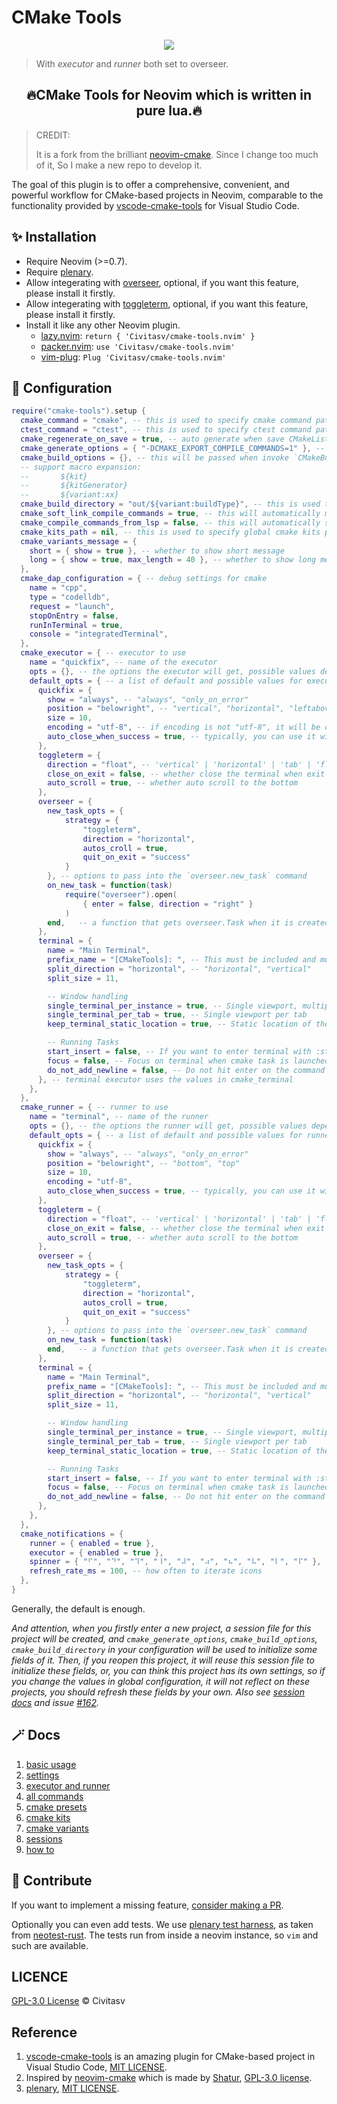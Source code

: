 # CMake Tools

<p align="center"><img src="./docs/images/demo.gif"/></p>

> With *executor* and *runner* both set to overseer.

<h2 align="center">🔥CMake Tools for Neovim which is written in pure lua.🔥</h2>

> CREDIT:
>
> It is a fork from the brilliant [neovim-cmake](https://github.com/Shatur/neovim-cmake). Since I change too much of it, So I make a new repo to develop it.

The goal of this plugin is to offer a comprehensive, convenient, and powerful workflow for CMake-based projects in Neovim, comparable to the functionality provided by [vscode-cmake-tools](https://github.com/microsoft/vscode-cmake-tools) for Visual Studio Code.

## :sparkles: Installation

- Require Neovim (>=0.7).
- Require [plenary](https://github.com/nvim-lua/plenary.nvim).
- Allow integerating with [overseer](https://github.com/stevearc/overseer.nvim), optional, if you want this feature, please install it firstly.
- Allow integerating with [toggleterm](https://github.com/akinsho/toggleterm.nvim), optional, if you want this feature, please install it firstly.
- Install it like any other Neovim plugin.
  - [lazy.nvim](https://github.com/folke/lazy.nvim): `return { 'Civitasv/cmake-tools.nvim' }`
  - [packer.nvim](https://github.com/wbthomason/packer.nvim): `use 'Civitasv/cmake-tools.nvim'`
  - [vim-plug](https://github.com/junegunn/vim-plug): `Plug 'Civitasv/cmake-tools.nvim'`

## :balloon: Configuration

```lua
require("cmake-tools").setup {
  cmake_command = "cmake", -- this is used to specify cmake command path
  ctest_command = "ctest", -- this is used to specify ctest command path
  cmake_regenerate_on_save = true, -- auto generate when save CMakeLists.txt
  cmake_generate_options = { "-DCMAKE_EXPORT_COMPILE_COMMANDS=1" }, -- this will be passed when invoke `CMakeGenerate`
  cmake_build_options = {}, -- this will be passed when invoke `CMakeBuild`
  -- support macro expansion:
  --       ${kit}
  --       ${kitGenerator}
  --       ${variant:xx}
  cmake_build_directory = "out/${variant:buildType}", -- this is used to specify generate directory for cmake, allows macro expansion, relative to vim.loop.cwd()
  cmake_soft_link_compile_commands = true, -- this will automatically make a soft link from compile commands file to project root dir
  cmake_compile_commands_from_lsp = false, -- this will automatically set compile commands file location using lsp, to use it, please set `cmake_soft_link_compile_commands` to false
  cmake_kits_path = nil, -- this is used to specify global cmake kits path, see CMakeKits for detailed usage
  cmake_variants_message = {
    short = { show = true }, -- whether to show short message
    long = { show = true, max_length = 40 }, -- whether to show long message
  },
  cmake_dap_configuration = { -- debug settings for cmake
    name = "cpp",
    type = "codelldb",
    request = "launch",
    stopOnEntry = false,
    runInTerminal = true,
    console = "integratedTerminal",
  },
  cmake_executor = { -- executor to use
    name = "quickfix", -- name of the executor
    opts = {}, -- the options the executor will get, possible values depend on the executor type. See `default_opts` for possible values.
    default_opts = { -- a list of default and possible values for executors
      quickfix = {
        show = "always", -- "always", "only_on_error"
        position = "belowright", -- "vertical", "horizontal", "leftabove", "aboveleft", "rightbelow", "belowright", "topleft", "botright", use `:h vertical` for example to see help on them
        size = 10,
        encoding = "utf-8", -- if encoding is not "utf-8", it will be converted to "utf-8" using `vim.fn.iconv`
        auto_close_when_success = true, -- typically, you can use it with the "always" option; it will auto-close the quickfix buffer if the execution is successful.
      },
      toggleterm = {
        direction = "float", -- 'vertical' | 'horizontal' | 'tab' | 'float'
        close_on_exit = false, -- whether close the terminal when exit
        auto_scroll = true, -- whether auto scroll to the bottom
      },
      overseer = {
        new_task_opts = {
            strategy = {
                "toggleterm",
                direction = "horizontal",
                autos_croll = true,
                quit_on_exit = "success"
            }
        }, -- options to pass into the `overseer.new_task` command
        on_new_task = function(task)
            require("overseer").open(
                { enter = false, direction = "right" }
            )
        end,   -- a function that gets overseer.Task when it is created, before calling `task:start`
      },
      terminal = {
        name = "Main Terminal",
        prefix_name = "[CMakeTools]: ", -- This must be included and must be unique, otherwise the terminals will not work. Do not use a simple spacebar " ", or any generic name
        split_direction = "horizontal", -- "horizontal", "vertical"
        split_size = 11,

        -- Window handling
        single_terminal_per_instance = true, -- Single viewport, multiple windows
        single_terminal_per_tab = true, -- Single viewport per tab
        keep_terminal_static_location = true, -- Static location of the viewport if avialable

        -- Running Tasks
        start_insert = false, -- If you want to enter terminal with :startinsert upon using :CMakeRun
        focus = false, -- Focus on terminal when cmake task is launched.
        do_not_add_newline = false, -- Do not hit enter on the command inserted when using :CMakeRun, allowing a chance to review or modify the command before hitting enter.
      }, -- terminal executor uses the values in cmake_terminal
    },
  },
  cmake_runner = { -- runner to use
    name = "terminal", -- name of the runner
    opts = {}, -- the options the runner will get, possible values depend on the runner type. See `default_opts` for possible values.
    default_opts = { -- a list of default and possible values for runners
      quickfix = {
        show = "always", -- "always", "only_on_error"
        position = "belowright", -- "bottom", "top"
        size = 10,
        encoding = "utf-8",
        auto_close_when_success = true, -- typically, you can use it with the "always" option; it will auto-close the quickfix buffer if the execution is successful.
      },
      toggleterm = {
        direction = "float", -- 'vertical' | 'horizontal' | 'tab' | 'float'
        close_on_exit = false, -- whether close the terminal when exit
        auto_scroll = true, -- whether auto scroll to the bottom
      },
      overseer = {
        new_task_opts = {
            strategy = {
                "toggleterm",
                direction = "horizontal",
                autos_croll = true,
                quit_on_exit = "success"
            }
        }, -- options to pass into the `overseer.new_task` command
        on_new_task = function(task)
        end,   -- a function that gets overseer.Task when it is created, before calling `task:start`
      },
      terminal = {
        name = "Main Terminal",
        prefix_name = "[CMakeTools]: ", -- This must be included and must be unique, otherwise the terminals will not work. Do not use a simple spacebar " ", or any generic name
        split_direction = "horizontal", -- "horizontal", "vertical"
        split_size = 11,

        -- Window handling
        single_terminal_per_instance = true, -- Single viewport, multiple windows
        single_terminal_per_tab = true, -- Single viewport per tab
        keep_terminal_static_location = true, -- Static location of the viewport if avialable

        -- Running Tasks
        start_insert = false, -- If you want to enter terminal with :startinsert upon using :CMakeRun
        focus = false, -- Focus on terminal when cmake task is launched.
        do_not_add_newline = false, -- Do not hit enter on the command inserted when using :CMakeRun, allowing a chance to review or modify the command before hitting enter.
      },
    },
  },
  cmake_notifications = {
    runner = { enabled = true },
    executor = { enabled = true },
    spinner = { "⠋", "⠙", "⠹", "⠸", "⠼", "⠴", "⠦", "⠧", "⠇", "⠏" }, -- icons used for progress display
    refresh_rate_ms = 100, -- how often to iterate icons
  },
}
```

Generally, the default is enough.

*And attention, when you firstly enter a new project, a session file for this project will be created, and `cmake_generate_options`, `cmake_build_options`, `cmake_build_directory` in your configuration will be used to initialize some fields of it. Then, if you reopen this project, it will reuse this session file to initialize these fields, or, you can think this project has its own settings, so if you change the values in global configuration, it will not reflect on these projects, you should refresh these fields by your own. Also see [session docs](./docs/sessions.md) and issue [#162](https://github.com/Civitasv/cmake-tools.nvim/issues/162).*

## :magic_wand: Docs

1. [basic usage](./docs/basic_usage.md)
2. [settings](./docs/settings.md)
3. [executor and runner](./docs/executor_and_runner.md)
4. [all commands](./docs/all_commands.md)
5. [cmake presets](./docs/cmake_presets.md)
6. [cmake kits](./docs/cmake_kits.md)
7. [cmake variants](./docs/cmake_variants.md)
8. [sessions](./docs/sessions.md)
9. [how to](./docs/howto.md)

## :muscle: Contribute

If you want to implement a missing feature, [consider making a PR](./docs/contribute.md).

Optionally you can even add tests. We use [plenary test harness](https://github.com/nvim-lua/plenary.nvim#plenarytest_harness), as taken from [neotest-rust](https://github.com/rouge8/neotest-rust).
The tests run from inside a neovim instance, so `vim` and such are available.

## LICENCE

[GPL-3.0 License](https://www.gnu.org/licenses/gpl-3.0.html) © Civitasv

## Reference

1. [vscode-cmake-tools](https://github.com/microsoft/vscode-cmake-tools) is an amazing plugin for CMake-based project in Visual Studio Code, [MIT LICENSE](https://github.com/microsoft/vscode-cmake-tools/blob/main/LICENSE.txt).
2. Inspired by [neovim-cmake](https://github.com/Shatur/neovim-cmake) which is made by [Shatur](https://github.com/Shatur), [GPL-3.0 license](https://github.com/Shatur/neovim-cmake/blob/master/COPYING).
3. [plenary](https://github.com/nvim-lua/plenary.nvim), [MIT LICENSE](https://github.com/nvim-lua/plenary.nvim/blob/master/LICENSE).
